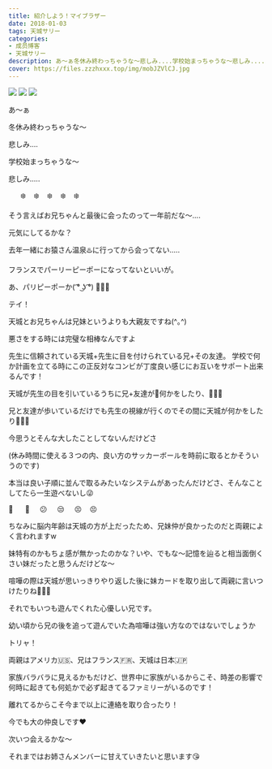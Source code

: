 ```yaml
---
title: 紹介しよう！マイブラザー
date: 2018-01-03
tags: 天城サリー
categories: 
- 成员博客
- 天城サリー
description: あ〜ぁ冬休み終わっちゃうな〜悲しみ....学校始まっちゃうな〜悲しみ.....      ❄️    ❄️    ❄️    ❄️    ❄️そう言えばお兄ちゃんと最後に会ったのって一年前だな〜....元気にしてるかな？去年一緒にお猿さん温泉...
cover: https://files.zzzhxxx.top/img/mobJZVlCJ.jpg 
---
```

![](https://files.zzzhxxx.top/img/mobJZVlCJ.jpg)
![](https://files.zzzhxxx.top/img/mobRgefvV.jpg)
![](https://files.zzzhxxx.top/img/mobvovJAa.jpg)

あ〜ぁ

冬休み終わっちゃうな〜

悲しみ....

学校始まっちゃうな〜

悲しみ.....

      ❄️    ❄️    ❄️    ❄️    ❄️


そう言えばお兄ちゃんと最後に会ったのって一年前だな〜....

元気にしてるかな？






去年一緒にお猿さん温泉♨️に行ってから会ってない.....

フランスでパーリーピーポーになってないといいが。

あ、パリピーポーか( ͡° ͜ʖ ͡°) 🥖🍾🥂

テイ！




天城とお兄ちゃんは兄妹というよりも大親友ですね(^｡^)


悪さをする時には完璧な相棒なんですよ


先生に信頼されている天城+先生に目を付けられている兄+その友達。
学校で何か計画を立てる時にこの正反対なコンビが丁度良い感じにお互いをサポート出来るんです！


天城が先生の目を引いているうちに兄+友達が🤝何かをしたり、🏃🏻‍♂️


兄と友達が歩いているだけでも先生の視線が行くのでその間に天城が何かをしたり🏃🏻‍♀️


今思うとそんな大したことしてないんだけどさ


(休み時間に使える３つの内、良い方のサッカーボールを時前に取るとかそういうのです)


本当は良い子順に並んで取るみたいなシステムがあったんだけどさ、そんなことしてたら一生遊べないし😜


🧐      🤨     😕     😒     😣    😣


ちなみに脳内年齢は天城の方が上だったため、兄妹仲が良かったのだと両親によく言われますw


妹特有のかもちょ感が無かったのかな？いや、でもな〜記憶を辿ると相当面倒くさい妹だったと思うんだけどな〜


喧嘩の際は天城が思いっきりやり返した後に妹カードを取り出して両親に言いつけたりね🤷🏻‍♀️


それでもいつも遊んでくれた心優しい兄です。


幼い頃から兄の後を追って遊んでいた為喧嘩は強い方なのではないでしょうか

トリャ！



両親はアメリカ🇺🇸、兄はフランス🇫🇷、天城は日本🇯🇵

家族バラバラに見えるかもだけど、世界中に家族がいるからこそ、時差の影響で何時に起きても何処かで必ず起きてるファミリーがいるのです！

離れてるからこそ今まで以上に連絡を取り合ったり！

今でも大の仲良しです♥️

次いつ会えるかな〜 

それまではお姉さんメンバーに甘えていきたいと思います😘






